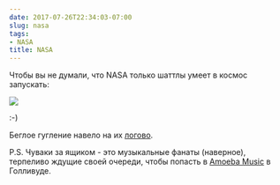 ```yaml
---
date: 2017-07-26T22:34:03-07:00
slug: nasa
tags:
- NASA
title: NASA
---
```


Чтобы вы не думали, что NASA только шаттлы умеет в космос запускать:

[![](/2017/07/nasa_small.jpg)](/2017/07/nasa.jpg)

:-)

Беглое гугление навело на их [логово](http://nasaservices.com/).

P.S. Чуваки за ящиком - это музыкальные фанаты (наверное), терпеливо ждущие
своей очереди, чтобы попасть в [Amoeba Music](https://www.amoeba.com/)
в Голливуде.

<!--more-->
